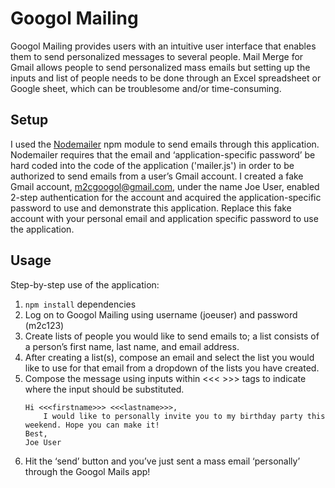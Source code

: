 Googol Mailing
=============

Googol Mailing provides users with an intuitive user interface that enables them to send personalized messages to several people. Mail Merge for Gmail allows people to send personalized mass emails but setting up the inputs and list of people needs to be done through an Excel spreadsheet or Google sheet, which can be troublesome and/or time-consuming. 

## Setup
I used the [Nodemailer](https://www.npmjs.com/package/nodemailer) npm module to send emails through this application. Nodemailer requires that the email and ‘application-specific password’ be hard coded into the code of the application ('mailer.js') in order to be authorized to send emails from a user’s Gmail account. I created a fake Gmail account, m2cgoogol@gmail.com, under the name Joe User, enabled 2-step authentication for the account and acquired the application-specific password to use and demonstrate this application. Replace this fake account with your personal email and application specific password to use the application.

## Usage
Step-by-step use of the application:

1. `npm install` dependencies
2. Log on to Googol Mailing using username (joeuser) and password (m2c123)
3. Create lists of people you would like to send emails to; a list consists of a person’s first name, last name, and email address. 
4. After creating a list(s), compose an email and select the list you would like to use for that email from a dropdown of the lists you have created.
5. Compose the message using inputs within <<< >>> tags to indicate where the input should be substituted. 
	```
	Hi <<<firstname>>> <<<lastname>>>,
		I would like to personally invite you to my birthday party this weekend. Hope you can make it!
	Best,
	Joe User
	```
6. Hit the ‘send’ button and you’ve just sent a mass email ‘personally’ through the Googol Mails app!

